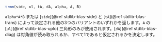```julia
trmm(side, ul, tA, dA, alpha, A, B)
```

`alpha*A*B` または [`side`](@ref stdlib-blas-side) と [`tA`](@ref stdlib-blas-trans) によって決定される他の3つのバリアントのいずれかを返します。`A` の [`ul`](@ref stdlib-blas-uplo) 三角形のみが使用されます。[`dA`](@ref stdlib-blas-diag) は対角値が読み取られるか、すべて1であると仮定されるかを決定します。

